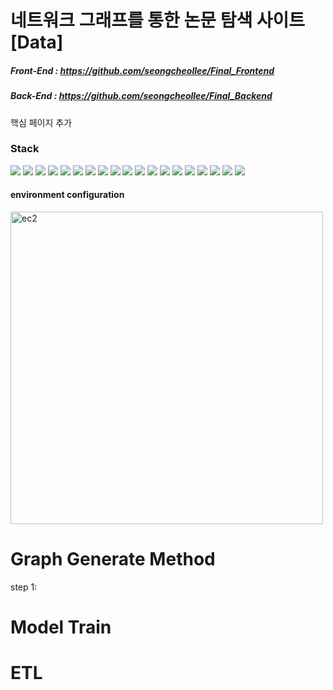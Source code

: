 # 네트워크 그래프를 통한 논문 탐색 사이트 [Data]

##### Front-End : https://github.com/seongcheollee/Final_Frontend 
##### Back-End : https://github.com/seongcheollee/Final_Backend
  
핵심 페이지 추가


### Stack
<div>
<img src="https://img.shields.io/badge/Python-3776AB?style=for-the-badge&logo=Python&logoColor=white">
<img src="https://img.shields.io/badge/FastAPI-009688?style=for-the-badge&logo=FastAPI&logoColor=white">  
<img src="https://img.shields.io/badge/pytorch-EE4C2C?style=for-the-badge&logo=pytorch&logoColor=white">
<img src="https://img.shields.io/badge/selenium-43B02A?style=for-the-badge&logo=selenium&logoColor=white">  

<img src="https://img.shields.io/badge/OpenJDK-437291?style=for-the-badge&logo=OepnJDK&logoColor=white">
<img src="https://img.shields.io/badge/React-61DAFB?style=for-the-badge&logo=React&logoColor=white">  
<img src="https://img.shields.io/badge/D3.js-F9A03C?style=for-the-badge&logo=D3.js&logoColor=white">  
<img src="https://img.shields.io/badge/Spring boot-6DB33F?style=for-the-badge&logo=Spring boot&logoColor=white">
<img src="https://img.shields.io/badge/Redis-DC382D?style=for-the-badge&logo=Redis&logoColor=white">


<img src="https://img.shields.io/badge/KciAPI-3B00B9?style=for-the-badge&logo=KciAPI&logoColor=white">
<img src="https://img.shields.io/badge/Elasticsearch-35BDB2?style=for-the-badge&logo=Elasticsearch&logoColor=white">
<img src="https://img.shields.io/badge/Kibana-005571?style=for-the-badge&logo=Kibana&logoColor=white">

<img src="https://img.shields.io/badge/amazonec2-FF9900?style=for-the-badge&logo=amazonec2&logoColor=white">
<img src="https://img.shields.io/badge/Ubuntu-E95420?style=for-the-badge&logo=Ubuntu&logoColor=white">  
<img src="https://img.shields.io/badge/apachehadoop-66CCFF?style=for-the-badge&logo=apachehadoop&logoColor=white">
<img src="https://img.shields.io/badge/Zookeeper-E95420?style=for-the-badge&logo=Zookeeper&logoColor=white">  
<img src="https://img.shields.io/badge/apachespark-E25A1C?style=for-the-badge&logo=apachespark&logoColor=white">
<img src="https://img.shields.io/badge/MongoDB-47A248?style=for-the-badge&logo=MongoDB&logoColor=white">
<img src="https://img.shields.io/badge/apacheairflow-017CEE?style=for-the-badge&logo=apacheairflow&logoColor=white">

</div>

#### environment configuration

<div>
<img width="500" alt="ec2" src="https://github.com/seongcheollee/EGG_Data/assets/59824783/e95dc848-d2c0-416d-b666-e3aee32c8738">
</div>


# Graph Generate Method
<div>
step 1: 

  
</div>


# Model Train



# ETL










